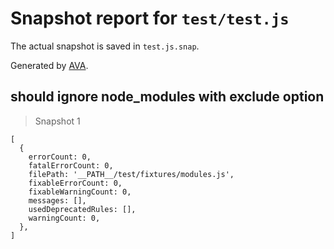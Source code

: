 # Snapshot report for `test/test.js`

The actual snapshot is saved in `test.js.snap`.

Generated by [AVA](https://avajs.dev).

## should ignore node_modules with exclude option

> Snapshot 1

    [
      {
        errorCount: 0,
        fatalErrorCount: 0,
        filePath: '__PATH__/test/fixtures/modules.js',
        fixableErrorCount: 0,
        fixableWarningCount: 0,
        messages: [],
        usedDeprecatedRules: [],
        warningCount: 0,
      },
    ]
